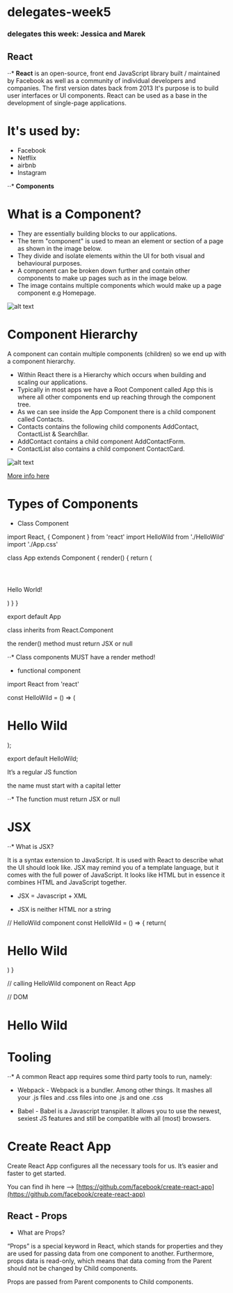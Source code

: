 # delegates-week5

### delegates this week: Jessica and Marek

## React

⋅⋅\* **React** is an open-source, front end JavaScript library built / maintained by Facebook as well as a community of individual developers and companies. The first version dates back from 2013
It's purpose is to build user interfaces or UI components.
React can be used as a base in the development of single-page applications.

# It's used by:

- Facebook
- Netflix
- airbnb
- Instagram

⋅⋅\* **Components**

# What is a Component?

- They are essentially building blocks to our applications.
- The term "component" is used to mean an element or section of a page as shown in the image below.
- They divide and isolate elements within the UI for both visual and behavioural purposes.
- A component can be broken down further and contain other components to make up pages such as in the image below.
- The image contains multiple components which would make up a page component e.g Homepage.

![alt text](https://codippa.com/wp-content/uploads/2019/02/react-component-2.png)

# Component Hierarchy

A component can contain multiple components (children) so we end up with a component hierarchy.

- Within React there is a Hierarchy which occurs when building and scaling our applications.
- Typically in most apps we have a Root Component called App this is where all other components end up reaching through the component tree.
- As we can see inside the App Component there is a child component called Contacts.
- Contacts contains the following child components AddContact, ContactList & SearchBar.
- AddContact contains a child component AddContactForm.
- ContactList also contains a child component ContactCard.

![alt text](https://storage.googleapis.com/quest_editor_uploads/CywzyRPJDjWtsAQLfXHVQnK7mktTGNwc.png)

[More info here](https://reactjs.org/docs/thinking-in-react.html#step-1-break-the-ui-into-a-component-hierarchy)

# Types of Components

- Class Component

import React, { Component } from 'react'
import HelloWild from './HelloWild'
import './App.css'

class App extends Component {
render() {
return (

<div className="App">
<header className="App-header">
<HelloWild />
</header>
<p className="App-intro">
Hello World!
</p>
</div>
)
}
}

export default App

class inherits from React.Component

the render() method must return JSX or null

⋅⋅\* Class components MUST have a render method!

- functional component

import React from 'react'

const HelloWild = () => (

  <div className="hello-wild">
    <h1>Hello Wild</h1>
  </div>
);

export default HelloWild;

It’s a regular JS function

the name must start with a capital letter

⋅⋅\* The function must return JSX or null

# JSX

⋅⋅\* What is JSX?

It is a syntax extension to JavaScript. It is used with React to describe what the UI should look like. JSX may remind you of a template language, but it comes with the full power of JavaScript. It looks like HTML but in essence it combines HTML and JavaScript together.

- JSX = Javascript + XML

- JSX is neither HTML nor a string

// HelloWild component
const HelloWild = () => {
return(

<div>
<h1>Hello Wild</h1>
  </div>
)
}

// calling HelloWild component on React App
<HelloWild />

// DOM

<div><h1>Hello Wild</h1></div>

# Tooling

⋅⋅\* A common React app requires some third party tools to run, namely:

- Webpack - Webpack is a bundler. Among other things. It mashes all your .js files and .css files into one .js and one .css

- Babel - Babel is a Javascript transpiler. It allows you to use the newest, sexiest JS features and still be compatible with all (most) browsers.

# Create React App

Create React App configures all the necessary tools for us.
It’s easier and faster to get started.

You can find ih here --> [https://github.com/facebook/create-react-app](https://github.com/facebook/create-react-app)

## React - Props

- What are Props?

“Props” is a special keyword in React, which stands for properties and they are used for passing data from one component to another. Furthermore, props data is read-only, which means that data coming from the Parent should not be changed by Child components.

Props are passed from Parent components to Child components.
